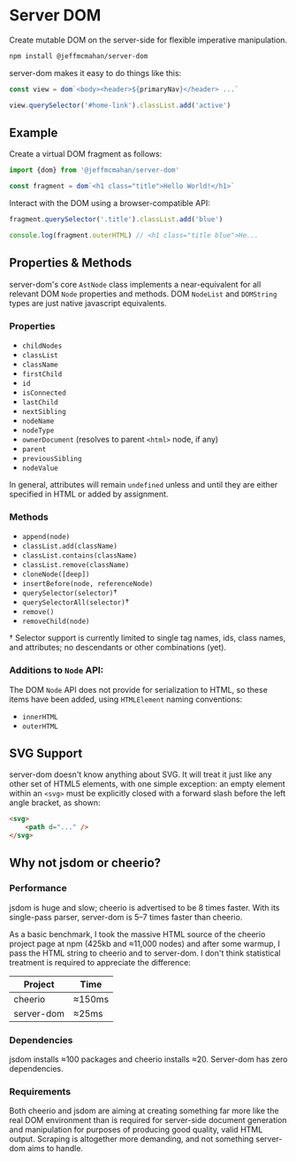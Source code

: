 # Server DOM

Create mutable DOM on the server-side for flexible imperative manipulation.

```sh
npm install @jeffmcmahan/server-dom
```

server-dom makes it easy to do things like this:

```js
const view = dom`<body><header>${primaryNav}</header> ...`

view.querySelector('#home-link').classList.add('active')
```

## Example

Create a virtual DOM fragment as follows:

```js
import {dom} from '@jeffmcmahan/server-dom'

const fragment = dom`<h1 class="title">Hello World!</h1>`
```

Interact with the DOM using a browser-compatible API:

```js
fragment.querySelector('.title').classList.add('blue')

console.log(fragment.outerHTML) // <h1 class="title blue">He...
```

## Properties & Methods

server-dom's core `AstNode` class implements a near-equivalent for all relevant DOM `Node` properties and methods. DOM `NodeList` and `DOMString` types are just native javascript equivalents.

### Properties

- `childNodes`
- `classList`
- `className`
- `firstChild`
- `id`
- `isConnected`
- `lastChild`
- `nextSibling`
- `nodeName`
- `nodeType`
- `ownerDocument` (resolves to parent `<html>` node, if any)
- `parent`
- `previousSibling`
- `nodeValue`

In general, attributes will remain `undefined` unless and until they are either specified in HTML or added by assignment.

### Methods

- `append(node)`
- `classList.add(className)`
- `classList.contains(className)`
- `classList.remove(className)`
- `cloneNode([deep])`
- `insertBefore(node, referenceNode)`
- `querySelector(selector)`†
- `querySelectorAll(selector)`†
- `remove()`
- `removeChild(node)`

† Selector support is currently limited to single tag names, ids, class names, and attributes; no descendants or other combinations (yet).

### Additions to `Node` API:

The DOM `Node` API does not provide for serialization to HTML, so these items have been added, using `HTMLElement` naming conventions:

- `innerHTML`
- `outerHTML`

## SVG Support

server-dom doesn't know anything about SVG. It will treat it just like any other set of HTML5 elements, with one simple exception: an empty element within an `<svg>` must be explicitly closed with a forward slash before the left angle bracket, as shown:

```html
<svg>
	<path d="..." />
</svg>
```

## Why not jsdom or cheerio?

### Performance

jsdom is huge and slow; cheerio is advertised to be 8 times faster. With its single-pass parser, server-dom is 5–7 times faster than cheerio.

As a basic benchmark, I took the massive HTML source of the cheerio project page at npm (425kb and ≈11,000 nodes) and after some warmup, I pass the HTML string to cheerio and to server-dom. I don't think statistical treatment is required to appreciate the difference:

| Project    | Time   |
| ---        | ---    |
| cheerio    | ≈150ms |
| server-dom | ≈25ms  |

### Dependencies

jsdom installs ≈100 packages and cheerio installs ≈20. Server-dom has zero dependencies.

### Requirements

Both cheerio and jsdom are aiming at creating something far more like the real DOM environment than is required for server-side document generation and manipulation for purposes of producing good quality, valid HTML output. Scraping is altogether more demanding, and not something server-dom aims to handle.
